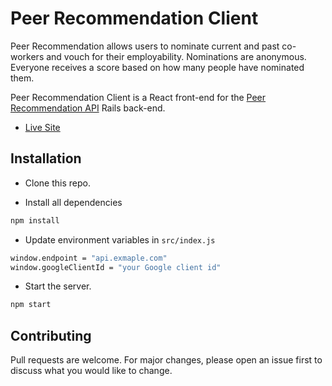 # Peer Recommendation Client

Peer Recommendation allows users to nominate current and past co-workers and vouch for their employability. Nominations are anonymous. Everyone receives a score based on how many people have nominated them.

Peer Recommendation Client is a React front-end for the [Peer Recommendation API](https://github.com/yehudabortz/github-peer-recommendation-api) Rails back-end.

- [Live Site](https://github-peer-recommendation-cli.herokuapp.com)

## Installation

- Clone this repo.

- Install all dependencies

```bash
npm install
```

- Update environment variables in `src/index.js`

```bash
window.endpoint = "api.exmaple.com"
window.googleClientId = "your Google client id"
```

- Start the server.

```bash
npm start
```

## Contributing

Pull requests are welcome. For major changes, please open an issue first to discuss what you would like to change.
